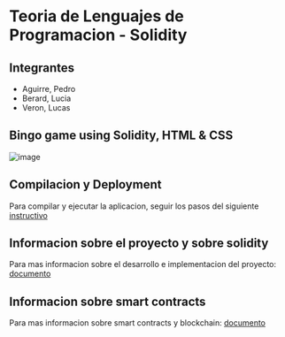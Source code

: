# Teoria de Lenguajes de Programacion - Solidity

## Integrantes

- Aguirre, Pedro
- Berard, Lucia
- Veron, Lucas

## Bingo game using Solidity, HTML & CSS
![image](https://user-images.githubusercontent.com/50753891/176110802-7eca6520-7fb9-4ab3-b9cc-2bed5b10fdda.png)


## Compilacion y Deployment

Para compilar y ejecutar la aplicacion, seguir los pasos del siguiente [instructivo](https://github.com/lmberard/tdl-bingo/blob/main/CONTRIBUTING.md)

## Informacion sobre el proyecto y sobre solidity

Para mas informacion sobre el desarrollo e implementacion del proyecto: [documento](https://github.com/lmberard/tdl-bingo/blob/main/SOLIDITY.md)

## Informacion sobre smart contracts

Para mas informacion sobre smart contracts y blockchain: [documento](https://github.com/lmberard/tdl-bingo/blob/main/SMART_CONTRACTS.md)
